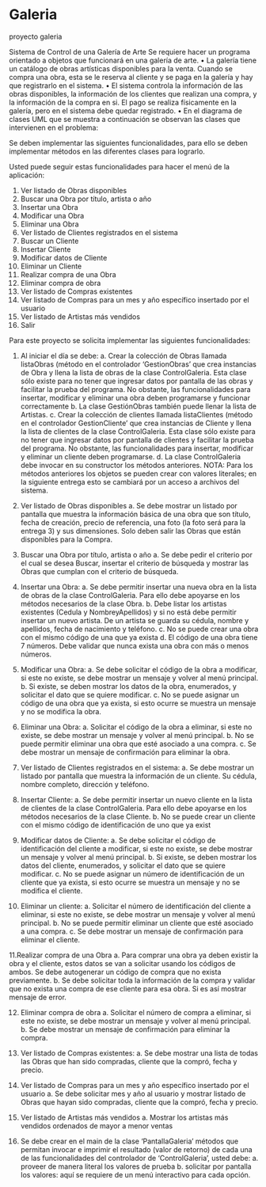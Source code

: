 # Galeria
proyecto galeria

Sistema de Control de una Galería de Arte
Se requiere hacer un programa orientado a objetos que funcionará en una galería de arte.
• La galería tiene un catálogo de obras artísticas disponibles para la venta. Cuando se 
compra una obra, esta se le reserva al cliente y se paga en la galería y hay que 
registrarlo en el sistema.
• El sistema controla la información de las obras disponibles, la información de los 
clientes que realizan una compra, y la información de la compra en si. El pago se 
realiza físicamente en la galería, pero en el sistema debe quedar registrado.
• En el diagrama de clases UML que se muestra a continuación se observan las clases 
que intervienen en el problema:

Se deben implementar las siguientes funcionalidades, para ello se deben implementar 
métodos en las diferentes clases para lograrlo. 

Usted puede seguir estas funcionalidades para hacer el menú de la aplicación:
1. Ver listado de Obras disponibles
2. Buscar una Obra por título, artista o año
3. Insertar una Obra
4. Modificar una Obra
5. Eliminar una Obra
6. Ver listado de Clientes registrados en el sistema
7. Buscar un Cliente
8. Insertar Cliente
9. Modificar datos de Cliente
10. Eliminar un Cliente
11. Realizar compra de una Obra
12. Eliminar compra de obra
13. Ver listado de Compras existentes
14. Ver listado de Compras para un mes y año específico insertado por el usuario
15. Ver listado de Artistas más vendidos
16. Salir

Para este proyecto se solicita implementar las siguientes funcionalidades:

1. Al iniciar el día se debe:
a. Crear la colección de Obras llamada listaObras (método en el controlador 
‘GestionObras’ que crea instancias de Obra y llena la lista de obras de la clase 
ControlGaleria. Esta clase sólo existe para no tener que ingresar datos por pantalla 
de las obras y facilitar la prueba del programa. No obstante, las funcionalidades para 
insertar, modificar y eliminar una obra deben programarse y funcionar 
correctamente
b. La clase GestiónObras también puede llenar la lista de Artistas.
c. Crear la colección de clientes llamada listaClientes (método en el controlador 
GestionCliente’ que crea instancias de Cliente y llena la lista de clientes de la clase 
ControlGaleria. Esta clase sólo existe para no tener que ingresar datos por pantalla 
de clientes y facilitar la prueba del programa. No obstante, las funcionalidades para 
insertar, modificar y eliminar un cliente deben programarse.
d. La clase ControlGaleria debe invocar en su constructor los métodos anteriores.
NOTA: Para los métodos anteriores los objetos se pueden crear con valores literales; 
en la siguiente entrega esto se cambiará por un acceso a archivos del sistema.

2. Ver listado de Obras disponibles
a. Se debe mostrar un listado por pantalla que muestra la información básica de una 
obra que son título, fecha de creación, precio de referencia, una foto (la foto será 
para la entrega 3) y sus dimensiones. Solo deben salir las Obras que están 
disponibles para la Compra.
3. Buscar una Obra por título, artista o año
a. Se debe pedir el criterio por el cual se desea Buscar, insertar el criterio de búsqueda 
y mostrar las Obras que cumplan con el criterio de búsqueda.
4. Insertar una Obra:
a. Se debe permitir insertar una nueva obra en la lista de obras de la clase 
ControlGaleria. Para ello debe apoyarse en los métodos necesarios de la clase Obra.
b. Debe listar los artistas existentes (Cedula y NombreyApellidos) y si no está debe
permitir insertar un nuevo artista. De un artista se guarda su cédula, nombre y 
apellidos, fecha de nacimiento y teléfono.
c. No se puede crear una obra con el mismo código de una que ya exista
d. El código de una obra tiene 7 números. Debe validar que nunca exista una obra con 
más o menos números.
5. Modificar una Obra:
a. Se debe solicitar el código de la obra a modificar, si este no existe, se debe mostrar 
un mensaje y volver al menú principal.
b. Si existe, se deben mostrar los datos de la obra, enumerados, y solicitar el dato que 
se quiere modificar.
c. No se puede asignar un código de una obra que ya exista, si esto ocurre se muestra 
un mensaje y no se modifica la obra.
6. Eliminar una Obra:
a. Solicitar el código de la obra a eliminar, si este no existe, se debe mostrar un mensaje 
y volver al menú principal.
b. No se puede permitir eliminar una obra que esté asociado a una compra.
c. Se debe mostrar un mensaje de confirmación para eliminar la obra.
7. Ver listado de Clientes registrados en el sistema:
a. Se debe mostrar un listado por pantalla que muestra la información de un cliente. Su 
cédula, nombre completo, dirección y teléfono.
8. Insertar Cliente:
a. Se debe permitir insertar un nuevo cliente en la lista de clientes de la clase 
ControlGaleria. Para ello debe apoyarse en los métodos necesarios de la clase 
Cliente.
b. No se puede crear un cliente con el mismo código de identificación de uno que ya 
exist
9. Modificar datos de Cliente:
a. Se debe solicitar el código de identificación del cliente a modificar, si este no existe, 
se debe mostrar un mensaje y volver al menú principal.
b. Si existe, se deben mostrar los datos del cliente, enumerados, y solicitar el dato 
que se quiere modificar.
c. No se puede asignar un número de identificación de un cliente que ya exista, si 
esto ocurre se muestra un mensaje y no se modifica el cliente.
10. Eliminar un cliente:
a. Solicitar el número de identificación del cliente a eliminar, si este no existe, se debe 
mostrar un mensaje y volver al menú principal.
b. No se puede permitir eliminar un cliente que esté asociado a una compra.
c. Se debe mostrar un mensaje de confirmación para eliminar el cliente.

11.Realizar compra de una Obra
a. Para comprar una obra ya deben existir la obra y el cliente, estos datos se van a 
solicitar usando los códigos de ambos. Se debe autogenerar un código de compra 
que no exista previamente.
b. Se debe solicitar toda la información de la compra y validar que no exista una 
compra de ese cliente para esa obra. Si es así mostrar mensaje de error.

12. Eliminar compra de obra
a. Solicitar el número de compra a eliminar, si este no existe, se debe mostrar un 
mensaje y volver al menú principal.
b. Se debe mostrar un mensaje de confirmación para eliminar la compra.

13.  Ver listado de Compras existentes:
a. Se debe mostrar una lista de todas las Obras que han sido compradas, cliente que 
la compró, fecha y precio.

14. Ver listado de Compras para un mes y año específico insertado por el usuario
a. Se debe solicitar mes y año al usuario y mostrar listado de Obras que hayan sido 
compradas, cliente que la compró, fecha y precio.

15. Ver listado de Artistas más vendidos
a. Mostrar los artistas más vendidos ordenados de mayor a menor ventas
16. Se debe crear en el main de la clase ‘PantallaGaleria’ métodos que permitan invocar e 
imprimir el resultado (valor de retorno) de cada una de las funcionalidades del 
controlador de ‘ControlGaleria’, usted debe:
a. proveer de manera literal los valores de prueba
b. solicitar por pantalla los valores: aquí se requiere de un menú interactivo para cada 
opción.

